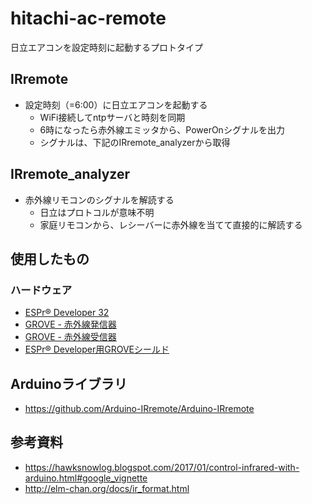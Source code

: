 # hitachi-ac-remote
日立エアコンを設定時刻に起動するプロトタイプ

## IRremote
- 設定時刻（=6:00）に日立エアコンを起動する
  - WiFi接続してntpサーバと時刻を同期
  - 6時になったら赤外線エミッタから、PowerOnシグナルを出力
  - シグナルは、下記のIRremote_analyzerから取得

## IRremote_analyzer
- 赤外線リモコンのシグナルを解読する
  - 日立はプロトコルが意味不明
  - 家庭リモコンから、レシーバーに赤外線を当てて直接的に解読する

## 使用したもの
### ハードウェア
- [ESPr® Developer 32](https://www.switch-science.com/products/3210)
- [GROVE - 赤外線発信器](https://www.switch-science.com/products/885)
- [GROVE - 赤外線受信器](https://www.switch-science.com/products/910)
- [ESPr® Developer用GROVEシールド](https://www.switch-science.com/products/2811?variant=42381942751430)

## Arduinoライブラリ
- https://github.com/Arduino-IRremote/Arduino-IRremote

## 参考資料
- https://hawksnowlog.blogspot.com/2017/01/control-infrared-with-arduino.html#google_vignette
- http://elm-chan.org/docs/ir_format.html